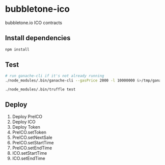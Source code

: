 # bubbletone-ico

bubbletone.io ICO contracts

## Install dependencies

```bash
npm install
```

## Test

```bash
# run ganache-cli if it's not already running
./node_modules/.bin/ganache-cli --gasPrice 2000 -l 10000000 &>/tmp/ganache.log &

./node_modules/.bin/truffle test
```

## Deploy
1. Deploy PreICO
2. Deploy ICO
3. Deploy Token
4. PreICO.setToken
5. PreICO.setNextSale
6. PreICO.setStartTime
7. PreICO.setEndTime
8. ICO.setStartTime
9. ICO.setEndTime

